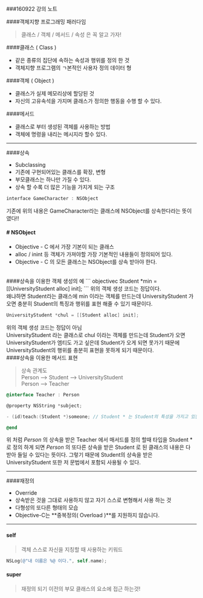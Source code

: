 ###160922  강의 노트

####객체지향 프로그래밍 패러다임
>클래스 / 객체 / 메서드 / 속성 은 꼭 알고 가자!

####클래스 ( Class )

- 같은 종류의 집단에 속하는 속성과 행위를 정의 한 것
- 객체지향 프로그램의 ㄱ본적인 사용자 정의 데이터 형

####객체 ( Object )

- 클래스가 실제 메모리상에 할당된 것
- 자신의 고유속석을 가지며 클래스가 정의한 행동을 수행 할 수 있다.

####메서드

- 클래스로 부터 생성된 객체를 사용하는 방법 
- 객체에 명령을 내리는 메시지라 할수 있다.

------------------------

####상속

- Subclassing
- 기존에 구현되어있는 클래스를 확장, 변형
- 부모클래스는 하나만 가질 수 있다.
- 상속 할 수록 더 많은 기능을 가지게 되는 구조

``` objectivec
interface GameCharacter : NSObject
```

기존에 위의 내용은 GameCharacter라는 클래스에 NSObject를 상속한다라는 뜻이 였다!!

#### # NSObject
- Objective - C 에서 가장 기본이 되는 클래스
- alloc / inint 등 객체가 가져야할 가장 기본적인 내용들이 정의되어 있다.
- Objective - C 의 모든 클래스는 NSObject를 상속 받아야 한다.

<br>
####상속을 이용한 객체 생성의 예
``` objectivec
Student *min = [[UniversityStudent alloc] init];
```
위의 객체 생성 코드는 정답이다.<br>
왜냐하면 Student라는 클래스에 min 이라는 객체를 만드는데 UniversityStudent 가 오면 충분히 Student의 특징과 행위를 표현 해줄 수 있기 때문이다.

``` objectivec
UniversityStudent *chul = [[Student alloc] init];
```
위의 객체 생성 코드는 정답이 아님<br>
UniversityStudent 라는 클래스로 chul 이라는 객체를 만드는데 Student가 오면 UniversityStudent가 엠티도 가고 싶은데 Student가 오게 되면 못가기 때문에 UniversityStudent의 행위를 충분히 표현을 못하게 되기 때문이다.
<br>
####상속을 이용한 메서드 표현

> 상속 관계도<br>
> Person --> Student --> UniversityStudent<br>
> Person --> Teacher

``` objectivec
@interface Teacher : Person

@property NSString *subject;

- (id)teach:(Student *)someone; // Student * 는 Student의 특성을 가지고 있는 애들은 다 괜찮다!

@end
```

위 처럼 *Person* 의 상속을 받은 Teacher 에서 매서드를 정의 할때 타입을 Student * 로 정의 하게 되면  *Person* 의 또다른 상속을 받은 Student 로 된 클래스의 내용은 다 받아 들일 수 있다는 뜻이다. 그렇기 때문에 Student의 상속을 받은 UniversityStudent 또한 저 문법에서 포함되 사용될 수 있다. 



-----------------
####재정의
- Override
- 상속받은 것을 그대로 사용하지 않고 자기 스스로 변형해서 사용 하는 것
- 다형성의 또다른 형태의 모습
- Objective-C는 **중복정의( Overload )**를 지원하지 않습니다.

-----------------

#### self
> 객체 스스로 자신을 지칭할 때 사용하는 키워드

```objectivec
NSLog(@"내 이름은 %@ 이다.", self.name);
```

#### super
> 재정의 되기 이전의 부모 클래스의 요소에 접근 하는것!



